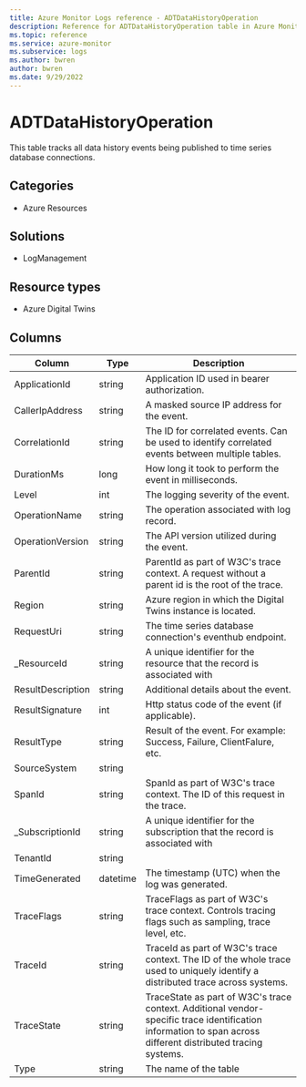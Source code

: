 ```yaml
---
title: Azure Monitor Logs reference - ADTDataHistoryOperation
description: Reference for ADTDataHistoryOperation table in Azure Monitor Logs.
ms.topic: reference
ms.service: azure-monitor
ms.subservice: logs
ms.author: bwren
author: bwren
ms.date: 9/29/2022
---
```


# ADTDataHistoryOperation

 This table tracks all data history events being published to time series database connections.

## Categories

- Azure Resources
## Solutions

- LogManagement
## Resource types

- Azure Digital Twins




## Columns

| Column | Type | Description |
| --- | --- | --- |
| ApplicationId | string | Application ID used in bearer authorization. |
| CallerIpAddress | string | A masked source IP address for the event. |
| CorrelationId | string | The ID for correlated events. Can be used to identify correlated events between multiple tables. |
| DurationMs | long | How long it took to perform the event in milliseconds. |
| Level | int | The logging severity of the event. |
| OperationName | string | The operation associated with log record. |
| OperationVersion | string | The API version utilized during the event. |
| ParentId | string | ParentId as part of W3C's trace context. A request without a parent id is the root of the trace. |
| Region | string | Azure region in which the Digital Twins instance is located. |
| RequestUri | string | The time series database connection's eventhub endpoint. |
| _ResourceId | string | A unique identifier for the resource that the record is associated with |
| ResultDescription | string | Additional details about the event. |
| ResultSignature | int | Http status code of the event (if applicable). |
| ResultType | string | Result of the event. For example: Success, Failure, ClientFalure, etc. |
| SourceSystem | string |  |
| SpanId | string | SpanId as part of W3C's trace context. The ID of this request in the trace. |
| _SubscriptionId | string | A unique identifier for the subscription that the record is associated with |
| TenantId | string |  |
| TimeGenerated | datetime | The timestamp (UTC) when the log was generated. |
| TraceFlags | string | TraceFlags as part of W3C's trace context. Controls tracing flags such as sampling, trace level, etc. |
| TraceId | string | TraceId as part of W3C's trace context. The ID of the whole trace used to uniquely identify a distributed trace across systems. |
| TraceState | string | TraceState as part of W3C's trace context. Additional vendor-specific trace identification information to span across different distributed tracing systems. |
| Type | string | The name of the table |
